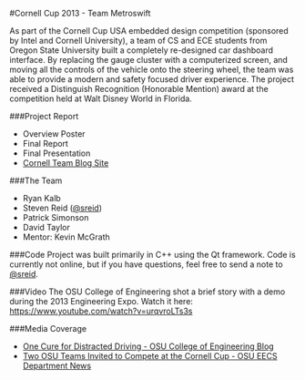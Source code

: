 #Cornell Cup 2013 - Team Metroswift

As part of the Cornell Cup USA embedded design competition (sponsored by Intel and Cornell University), a team of CS and ECE students from Oregon State University built a completely re-designed car dashboard interface. By replacing the gauge cluster with a computerized screen, and moving all the controls of the vehicle onto the steering wheel, the team was able to provide a modern and safety focused driver experience. The project received a Distinguish Recognition (Honorable Mention) award at the competition held at Walt Disney World in Florida.

###Project Report
- Overview Poster
- Final Report
- Final Presentation
- [Cornell Team Blog Site](http://blogs.cornell.edu/cornellcup2013metroswift/)

###The Team
- Ryan Kalb
- Steven Reid ([@sreid](https://github.com/sreid))
- Patrick Simonson
- David Taylor
- Mentor: Kevin McGrath

###Code
Project was built primarily in C++ using the Qt framework. Code is currently not online, but if you have questions, feel free to send a note to [@sreid](https://github.com/sreid).

###Video
The OSU College of Engineering shot a brief story with a demo during the 2013 Engineering Expo. Watch it here:  
https://www.youtube.com/watch?v=urqvroLTs3s

###Media Coverage
- [One Cure for Distracted Driving - OSU College of Engineering Blog](http://blogs.oregonstate.edu/engineering/2013/06/14/one-cure-for-distracted-driving/)
- [Two OSU Teams Invited to Compete at the Cornell Cup - OSU EECS Department News](http://eecs.oregonstate.edu/two-osu-teams-invited-to-compete-at-the-cornell-cup)
